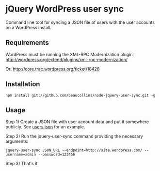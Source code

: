 jQuery WordPress user sync
==========================

Command line tool for syncing a JSON file of users with the user accounts on a WordPress install.

Requirements
------------

WordPress must be running the XML-RPC Modernization plugin:
  http://wordpress.org/extend/plugins/xml-rpc-modernization/
  
Or: http://core.trac.wordpress.org/ticket/18428

Installation
-----------------

    npm install git://github.com/beaucollins/node-jquery-user-sync.git -g

Usage
-----------------

Step 1) Create a JSON file with user account data and put it somewhere 
publicly. See [users.json][] for an example.

Step 2) Run the jquery-user-sync command providing the necessary arguments:

    jquery-user-sync JSON_URL --endpoint=http://site.wordpress.com/ --username=admin --password=123456

Step 3) That's it

[users.json]: https://github.com/beaucollins/node-jquery-user-sync/blob/master/examples/users.json "Example JSON file for user accounts"
